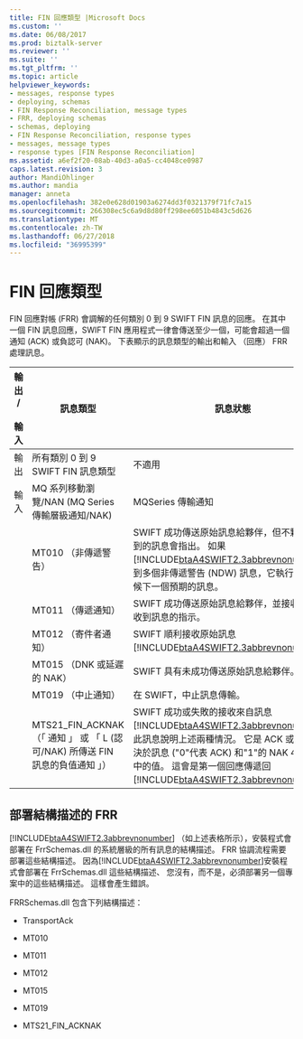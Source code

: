 ```yaml
---
title: FIN 回應類型 |Microsoft Docs
ms.custom: ''
ms.date: 06/08/2017
ms.prod: biztalk-server
ms.reviewer: ''
ms.suite: ''
ms.tgt_pltfrm: ''
ms.topic: article
helpviewer_keywords:
- messages, response types
- deploying, schemas
- FIN Response Reconciliation, message types
- FRR, deploying schemas
- schemas, deploying
- FIN Response Reconciliation, response types
- messages, message types
- response types [FIN Response Reconciliation]
ms.assetid: a6ef2f20-08ab-40d3-a0a5-cc4048ce0987
caps.latest.revision: 3
author: MandiOhlinger
ms.author: mandia
manager: anneta
ms.openlocfilehash: 382e0e628d01903a6274dd3f0321379f71fc7a15
ms.sourcegitcommit: 266308ec5c6a9d8d80ff298ee6051b4843c5d626
ms.translationtype: MT
ms.contentlocale: zh-TW
ms.lasthandoff: 06/27/2018
ms.locfileid: "36995399"
---
```

# <a name="fin-response-types"></a>FIN 回應類型
FIN 回應對帳 (FRR) 會調解的任何類別 0 到 9 SWIFT FIN 訊息的回應。 在其中一個 FIN 訊息回應，SWIFT FIN 應用程式一律會傳送至少一個，可能會超過一個通知 (ACK) 或負認可 (NAK)。 下表顯示的訊息類型的輸出和輸入 （回應） FRR 處理訊息。  


| 輸出 /<br /><br /> 輸入 |                                             訊息類型                                              |                                                                                                                                                                                                                             訊息狀態                                                                                                                                                                                                                              |
|-------------------------------|-------------------------------------------------------------------------------------------------------|-------------------------------------------------------------------------------------------------------------------------------------------------------------------------------------------------------------------------------------------------------------------------------------------------------------------------------------------------------------------------------------------------------------------------------------------------------------------------|
|           輸出            |                              所有類別 0 到 9 SWIFT FIN 訊息類型                              |                                                                                                                                                                                                                                   不適用                                                                                                                                                                                                                                   |
|            輸入            |                         MQ 系列移動瀏覽/NAN (MQ Series 傳輸層級通知/NAK)                         |                                                                                                                                                                                                                    MQSeries 傳輸通知                                                                                                                                                                                                                    |
|                               |                                     MT010 （非傳遞警告）                                      |                                                                     SWIFT 成功傳送原始訊息給夥伴，但不夥伴已收到的訊息會指出。 如果[!INCLUDE[btaA4SWIFT2.3abbrevnonumber](../../includes/btaa4swift2-3abbrevnonumber-md.md)]收到多個非傳遞警告 (NDW) 訊息，它執行迴圈並等候下一個預期的訊息。                                                                     |
|                               |                                     MT011 （傳遞通知）                                     |                                                                                                                                                                     SWIFT 成功傳送原始訊息給夥伴，並接收夥伴已收到訊息的指示。                                                                                                                                                                      |
|                               |                                      MT012 （寄件者通知）                                      |                                                                                                                                                            SWIFT 順利接收原始訊息[!INCLUDE[btaA4SWIFT2.3abbrevnonumber](../../includes/btaa4swift2-3abbrevnonumber-md.md)]。                                                                                                                                                             |
|                               |                                      MT015 （DNK 或延遲的 NAK）                                      |                                                                                                                                                                                                  SWIFT 具有未成功傳送原始訊息給夥伴。                                                                                                                                                                                                   |
|                               |                                      MT019 （中止通知）                                       |                                                                                                                                                                                                                 在 SWIFT，中止訊息傳輸。                                                                                                                                                                                                                  |
|                               | MTS21_FIN_ACKNAK （「 通知 」 或 「 L (認可/NAK) 所傳送 FIN 訊息的負值通知 」） | SWIFT 成功或失敗的接收來自訊息[!INCLUDE[btaA4SWIFT2.3abbrevnonumber](../../includes/btaa4swift2-3abbrevnonumber-md.md)]。 此訊息說明上述兩種情況。 它是 ACK 或 NAK 取決於訊息 ("0"代表 ACK) 和"1"的 NAK 451 欄位中的值。 這會是第一個回應傳遞回[!INCLUDE[btaA4SWIFT2.3abbrevnonumber](../../includes/btaa4swift2-3abbrevnonumber-md.md)]。 |

## <a name="deployment-of-schemas-for-frr"></a>部署結構描述的 FRR  
 [!INCLUDE[btaA4SWIFT2.3abbrevnonumber](../../includes/btaa4swift2-3abbrevnonumber-md.md)] （如上述表格所示），安裝程式會部署在 FrrSchemas.dll 的系統層級的所有訊息的結構描述。 FRR 協調流程需要部署這些結構描述。 因為[!INCLUDE[btaA4SWIFT2.3abbrevnonumber](../../includes/btaa4swift2-3abbrevnonumber-md.md)]安裝程式會部署在 FrrSchemas.dll 這些結構描述、 您沒有，而不是，必須部署另一個專案中的這些結構描述。 這樣會產生錯誤。  

 FRRSchemas.dll 包含下列結構描述：  

-   TransportAck  

-   MT010  

-   MT011  

-   MT012  

-   MT015  

-   MT019  

-   MTS21_FIN_ACKNAK